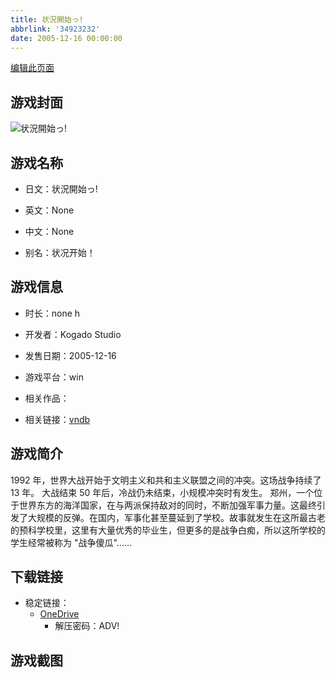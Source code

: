 ```yaml
---
title: 状況開始っ!
abbrlink: '34923232'
date: 2005-12-16 00:00:00
---
```

[编辑此页面](https://github.com/ACG-3/ADV3-source/blob/main/source/_posts/games/%E7%8A%B6%E6%B3%81%E9%96%8B%E5%A7%8B%E3%81%A3%21.md)

## 游戏封面

![状況開始っ!](https://pan.timero.xyz/onedrive/img_lib_001/%E7%8A%B6%E6%B3%81%E9%96%8B%E5%A7%8B%E3%81%A3%21_cover.avif)


## 游戏名称

- 日文：状況開始っ!
- 英文：None
- 中文：None

- 别名：状况开始！


## 游戏信息

- 时长：none h
- 开发者：Kogado Studio
- 发售日期：2005-12-16
- 游戏平台：win
- 相关作品：

- 相关链接：[vndb](https://vndb.org/v3422)


## 游戏简介

1992 年，世界大战开始于文明主义和共和主义联盟之间的冲突。这场战争持续了 13 年。
大战结束 50 年后，冷战仍未结束，小规模冲突时有发生。
郑州，一个位于世界东方的海洋国家，在与两派保持敌对的同时，不断加强军事力量。这最终引发了大规模的反弹。在国内，军事化甚至蔓延到了学校。故事就发生在这所最古老的预科学校里，这里有大量优秀的毕业生，但更多的是战争白痴，所以这所学校的学生经常被称为 "战争傻瓜"......




## 下载链接

- 稳定链接：
    - [OneDrive](https://pan.timero.xyz/onedrive/adv_lib_001/%E7%8A%B6%E6%B3%81%E9%96%8B%E5%A7%8B%E3%81%A3%21)
        - 解压密码：ADV!



## 游戏截图


